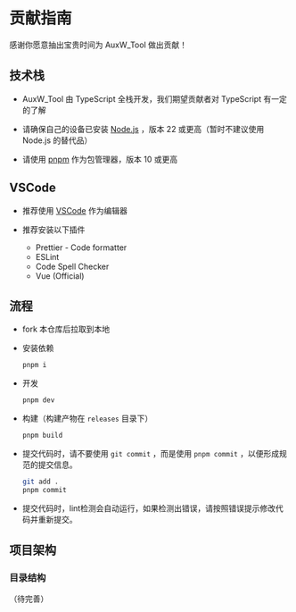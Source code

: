# 贡献指南

感谢你愿意抽出宝贵时间为 AuxW_Tool 做出贡献！

## 技术栈

- AuxW_Tool 由 TypeScript 全栈开发，我们期望贡献者对 TypeScript 有一定的了解

- 请确保自己的设备已安装 [Node.js](https://nodejs.org/) ，版本 22 或更高（暂时不建议使用 Node.js 的替代品）

- 请使用 [pnpm](https://pnpm.io/) 作为包管理器，版本 10 或更高

## VSCode

- 推荐使用 [VSCode](https://code.visualstudio.com/) 作为编辑器

- 推荐安装以下插件
  - Prettier - Code formatter
  - ESLint
  - Code Spell Checker
  - Vue (Official)

## 流程

- fork 本仓库后拉取到本地

- 安装依赖

  ```bash
  pnpm i
  ```

- 开发

  ```bash
  pnpm dev
  ```

- 构建（构建产物在 `releases` 目录下）

  ```bash
  pnpm build
  ```

- 提交代码时，请不要使用 `git commit` ，而是使用 `pnpm commit` ，以便形成规范的提交信息。

  ```bash
  git add .
  pnpm commit
  ```

- 提交代码时，lint检测会自动运行，如果检测出错误，请按照错误提示修改代码并重新提交。

## 项目架构

### 目录结构

（待完善）
